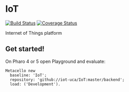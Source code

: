 # IoT 
[![Build Status](https://travis-ci.org/iot-uca/IoT.svg?branch=master)](https://travis-ci.org/iot-uca/IoT)
[![Coverage Status](https://coveralls.io/repos/github/iot-uca/IoT/badge.svg?branch=master)](https://coveralls.io/github/iot-uca/IoT?branch=master)

Internet of Things platform

## Get started!

On Pharo 4 or 5 open Playground and evaluate:

```smalltalk
Metacello new
  baseline: 'IoT';
  repository: 'github://iot-uca/IoT:master/backend';
  load: ('Development').
  ```
